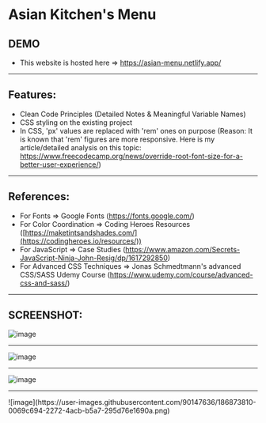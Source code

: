 
# Asian Kitchen's Menu

## DEMO
- This website is hosted here => https://asian-menu.netlify.app/


<hr>

## Features:
- Clean Code Principles (Detailed Notes & Meaningful Variable Names)
- CSS styling on the existing project
- In CSS, 'px' values are replaced with 'rem' ones on purpose
(Reason: It is known that 'rem' figures are more responsive. Here is my article/detailed analysis on this topic: https://www.freecodecamp.org/news/override-root-font-size-for-a-better-user-experience/)


<hr>

## References:
- For Fonts => Google Fonts (https://fonts.google.com/)
- For Color Coordination => Coding Heroes Resources ([https://maketintsandshades.com/](https://codingheroes.io/resources/))
- For JavaScript => Case Studies (https://www.amazon.com/Secrets-JavaScript-Ninja-John-Resig/dp/1617292850)
- For Advanced CSS Techniques => Jonas Schmedtmann's advanced CSS/SASS Udemy Course (https://www.udemy.com/course/advanced-css-and-sass/)

<hr>

## SCREENSHOT:

![image](https://user-images.githubusercontent.com/90147636/186873373-b86d4dca-6aa6-4d40-bc4d-638d3e304fdd.png)

<hr>

![image](https://user-images.githubusercontent.com/90147636/186873562-0ca13751-3d2c-4b72-bd81-33ad63a80be9.png)

<hr>

![image](https://user-images.githubusercontent.com/90147636/186873604-7ab3a0ec-bd6b-4379-a26f-b031d76d2fbf.png)


<hr>
![image](https://user-images.githubusercontent.com/90147636/186873810-0069c694-2272-4acb-b5a7-295d76e1690a.png)



